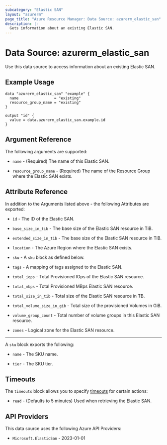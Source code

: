 ```yaml
---
subcategory: "Elastic SAN"
layout: "azurerm"
page_title: "Azure Resource Manager: Data Source: azurerm_elastic_san"
description: |-
  Gets information about an existing Elastic SAN.
---
```


# Data Source: azurerm_elastic_san

Use this data source to access information about an existing Elastic SAN.

## Example Usage

```hcl
data "azurerm_elastic_san" "example" {
  name                = "existing"
  resource_group_name = "existing"
}

output "id" {
  value = data.azurerm_elastic_san.example.id
}
```

## Argument Reference

The following arguments are supported:

* `name` - (Required) The name of this Elastic SAN.

* `resource_group_name` - (Required) The name of the Resource Group where the Elastic SAN exists.

## Attribute Reference

In addition to the Arguments listed above - the following Attributes are exported: 

* `id` - The ID of the Elastic SAN.

* `base_size_in_tib` - The base size of the Elastic SAN resource in TiB.

* `extended_size_in_tib` - The base size of the Elastic SAN resource in TiB.

* `location` - The Azure Region where the Elastic SAN exists.

* `sku` - A `sku` block as defined below.

* `tags` - A mapping of tags assigned to the Elastic SAN.

* `total_iops` - Total Provisioned IOps of the Elastic SAN resource.

* `total_mbps` - Total Provisioned MBps Elastic SAN resource.

* `total_size_in_tib` - Total size of the Elastic SAN resource in TB.

* `total_volume_size_in_gib` - Total size of the provisioned Volumes in GiB.

* `volume_group_count` - Total number of volume groups in this Elastic SAN resource.

* `zones` - Logical zone for the Elastic SAN resource.

---

A `sku` block exports the following:

* `name` - The SKU name.

* `tier` - The SKU tier.

## Timeouts

The `timeouts` block allows you to specify [timeouts](https://developer.hashicorp.com/terraform/language/resources/configure#define-operation-timeouts) for certain actions:

* `read` - (Defaults to 5 minutes) Used when retrieving the Elastic SAN.

## API Providers
<!-- This section is generated, changes will be overwritten -->
This data source uses the following Azure API Providers:

* `Microsoft.ElasticSan` - 2023-01-01

